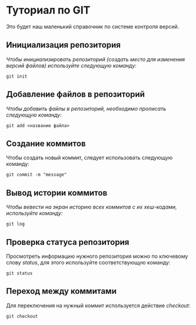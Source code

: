 # Туториал по GIT
Это будет наш маленький справочник по системе контроля версий.

## Инициализация репозитория
*Чтобы инициализировать репозиторий (создать место для изменения версий файлов) используйте следующую команду:*

```
git init
```

## Добавление файлов в репозиторий

*Чтобы добавить файлы в репозиторий, необходимо прописать следующую команду:*

```
git add <название файла>
```

## Создание коммитов

Чтобы создать новый коммит, следует использовать следующую команду:
```
git commit -m "message"
```

## Вывод истории коммитов

*Чтобы вевести на экран историю всех коммитов с их хеш-кодами, используйте команду:*
```
git log
```

## Проверка статуса репозитория

Просмотреть информацию нужного репозитория можно по ключевому слову *status*, для этого используйте соответствующую команду:
```
git status
```

## Переход между коммитами
Для переключения на нужный коммит используется действие *checkout*:
```
git checkout
```
